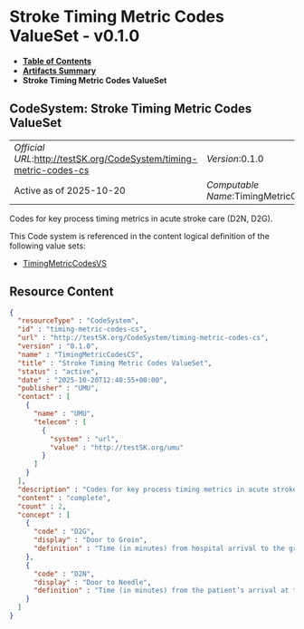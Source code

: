 # Stroke Timing Metric Codes ValueSet - v0.1.0

* [**Table of Contents**](toc.md)
* [**Artifacts Summary**](artifacts.md)
* **Stroke Timing Metric Codes ValueSet**

## CodeSystem: Stroke Timing Metric Codes ValueSet 

| | |
| :--- | :--- |
| *Official URL*:http://testSK.org/CodeSystem/timing-metric-codes-cs | *Version*:0.1.0 |
| Active as of 2025-10-20 | *Computable Name*:TimingMetricCodesCS |

 
Codes for key process timing metrics in acute stroke care (D2N, D2G). 

 This Code system is referenced in the content logical definition of the following value sets: 

* [TimingMetricCodesVS](ValueSet-timing-metric-codes-vs.md)



## Resource Content

```json
{
  "resourceType" : "CodeSystem",
  "id" : "timing-metric-codes-cs",
  "url" : "http://testSK.org/CodeSystem/timing-metric-codes-cs",
  "version" : "0.1.0",
  "name" : "TimingMetricCodesCS",
  "title" : "Stroke Timing Metric Codes ValueSet",
  "status" : "active",
  "date" : "2025-10-20T12:40:55+00:00",
  "publisher" : "UMU",
  "contact" : [
    {
      "name" : "UMU",
      "telecom" : [
        {
          "system" : "url",
          "value" : "http://testSK.org/umu"
        }
      ]
    }
  ],
  "description" : "Codes for key process timing metrics in acute stroke care (D2N, D2G).",
  "content" : "complete",
  "count" : 2,
  "concept" : [
    {
      "code" : "D2G",
      "display" : "Door to Groin",
      "definition" : "Time (in minutes) from hospital arrival to the groin puncture for mechanical thrombectomy"
    },
    {
      "code" : "D2N",
      "display" : "Door to Needle",
      "definition" : "Time (in minutes) from the patient’s arrival at the hospital to the start of intravenous thrombolysis"
    }
  ]
}

```
